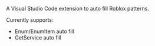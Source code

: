 A Visual Studio Code extension to auto fill Roblox patterns.

Currently supports:
- Enum/EnumItem auto fill
- GetService auto fill